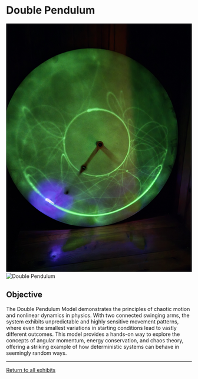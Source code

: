 # Double Pendulum

![Double Pendulum](../images/double-pendulum-glowing.jpg)
![Double Pendulum](../images/double-pendulum-plain.jpg)

## Objective

The Double Pendulum Model demonstrates the principles of chaotic motion and nonlinear dynamics in physics. With two 
connected swinging arms, the system exhibits unpredictable and highly sensitive movement patterns, where even the 
smallest variations in starting conditions lead to vastly different outcomes. This model provides a hands-on way to 
explore the concepts of angular momentum, energy conservation, and chaos theory, offering a striking example of how 
deterministic systems can behave in seemingly random ways.

---
[Return to all exhibits](../README.md)
